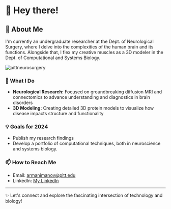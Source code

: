 # 👋 Hey there!

## 🧠 About Me
I'm currently an undergraduate researcher at the Dept. of Neurological Surgery, where I delve into the complexities of the human brain and its functions. Alongside that, I flex my creative muscles as a 3D modeler in the Dept. of Computational and Systems Biology.

![pittneurosurgery](https://github.com/manovarmani/manovarmani/assets/142830163/056d6702-976e-4a30-922b-96dbdc6ea51a)


### 🚀 What I Do
- **Neurological Research:** Focused on groundbreaking diffusion MRI and connectomics to advance understanding and diagnostics in brain disorders
- **3D Modeling:** Creating detailed 3D protein models to visualize how disease impacts structure and functionality

### 💡 Goals for 2024
- Publish my research findings
- Develop a portfolio of computational techniques, both in neuroscience and systems biology.

### 📫 How to Reach Me
- Email: [armanimanov@pitt.edu](mailto:armanimanov@pitt.edu)
- LinkedIn: [My LinkedIn](https://www.linkedin.com/in/armanimanov)

---

✨ Let's connect and explore the fascinating intersection of technology and biology!

